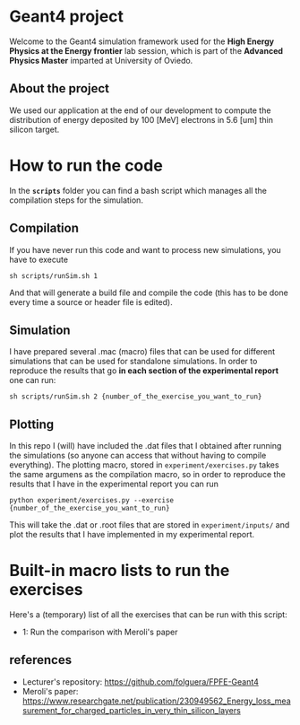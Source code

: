 # Geant4 project
Welcome to the Geant4 simulation framework used for the **High Energy Physics at the Energy frontier** lab session, which is part of the **Advanced Physics Master** imparted at University of Oviedo.

## About the project
We used our application at the end of our development to compute the distribution of energy deposited by 100 [MeV] electrons in 5.6 [um] thin silicon target.

# How to run the code


In the **`scripts`**  folder you can find a bash script which manages all the compilation steps for the simulation. 

## Compilation
If you have never run this code and want to process new simulations, you have to execute 

``sh scripts/runSim.sh 1``

And that will generate a build file and compile the code (this has to be done every time a source or header file is edited).

## Simulation

I have prepared several .mac (macro) files that can be used for different simulations that can be used for standalone simulations. In order to reproduce
the results that go **in each section of the experimental report** one can run:

``sh scripts/runSim.sh 2 {number_of_the_exercise_you_want_to_run}``



## Plotting
In this repo I (will) have included the .dat files that I obtained after running the simulations (so anyone can access that without having to compile everything). 
The plotting macro, stored in ``experiment/exercises.py`` takes the same argumens as the compilation macro, so in order to reproduce the results that I have in
the experimental report you can run 

``python experiment/exercises.py --exercise {number_of_the_exercise_you_want_to_run}``

This will take the .dat or .root files that are stored in ``experiment/inputs/`` and plot the results that I have implemented in my experimental report.

# Built-in macro lists to run the exercises
Here's a (temporary) list of all the exercises that can be run with this script:
 * 1: Run the comparison with Meroli's paper

## references
* Lecturer's repository: https://github.com/folguera/FPFE-Geant4
* Meroli's paper: https://www.researchgate.net/publication/230949562_Energy_loss_measurement_for_charged_particles_in_very_thin_silicon_layers



